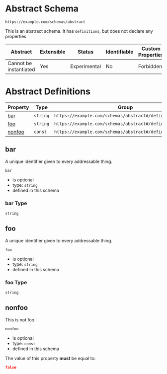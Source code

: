 
# Abstract Schema

```
https://example.com/schemas/abstract
```

This is an abstract schema. It has `definitions`, but does not declare any properties

| Abstract | Extensible | Status | Identifiable | Custom Properties | Additional Properties | Defined In |
|----------|------------|--------|--------------|-------------------|-----------------------|------------|
| Cannot be instantiated | Yes | Experimental | No | Forbidden | Permitted | [abstract.schema.json](abstract.schema.json) |

# Abstract Definitions

| Property | Type | Group |
|----------|------|-------|
| [bar](#bar) | `string` | `https://example.com/schemas/abstract#/definitions/second` |
| [foo](#foo) | `string` | `https://example.com/schemas/abstract#/definitions/first` |
| [nonfoo](#nonfoo) | `const` | `https://example.com/schemas/abstract#/definitions/first` |

## bar

A unique identifier given to every addressable thing.

`bar`
* is optional
* type: `string`
* defined in this schema

### bar Type


`string`






## foo

A unique identifier given to every addressable thing.

`foo`
* is optional
* type: `string`
* defined in this schema

### foo Type


`string`






## nonfoo

This is not foo.

`nonfoo`
* is optional
* type: `const`
* defined in this schema

The value of this property **must** be equal to:

```json
false
```




